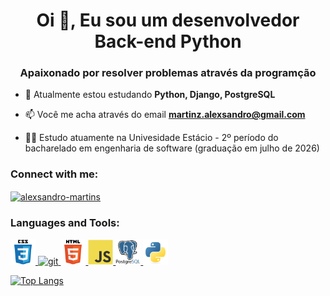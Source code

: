 <h1 align="center">Oi 👋, Eu sou um desenvolvedor Back-end Python</h1>
<h3 align="center">Apaixonado por resolver problemas através da programção</h3>

- 🌱 Atualmente estou estudando **Python, Django, PostgreSQL**

- 📫 Você me acha através do email **martinz.alexsandro@gmail.com**

- 🧑‍🎓 Estudo atuamente na Univesidade Estácio - 2º período do bacharelado em engenharia de software (graduação em julho de 2026)

<h3 align="left">Connect with me:</h3>
<p align="left">
<a href="https://linkedin.com/in/alexsandro-martins" target="blank"><img align="center" src="https://raw.githubusercontent.com/rahuldkjain/github-profile-readme-generator/master/src/images/icons/Social/linked-in-alt.svg" alt="alexsandro-martins" height="30" width="40" /></a>
</p>

<h3 align="left">Languages and Tools:</h3>
<p align="left"> <a href="https://www.w3schools.com/css/" target="_blank" rel="noreferrer"> <img src="https://raw.githubusercontent.com/devicons/devicon/master/icons/css3/css3-original-wordmark.svg" alt="css3" width="40" height="40"/> </a> <a href="https://git-scm.com/" target="_blank" rel="noreferrer"> <img src="https://www.vectorlogo.zone/logos/git-scm/git-scm-icon.svg" alt="git" width="40" height="40"/> </a> <a href="https://www.w3.org/html/" target="_blank" rel="noreferrer"> <img src="https://raw.githubusercontent.com/devicons/devicon/master/icons/html5/html5-original-wordmark.svg" alt="html5" width="40" height="40"/> </a> <a href="https://developer.mozilla.org/en-US/docs/Web/JavaScript" target="_blank" rel="noreferrer"> <img src="https://raw.githubusercontent.com/devicons/devicon/master/icons/javascript/javascript-original.svg" alt="javascript" width="40" height="40"/> </a> <a href="https://www.postgresql.org" target="_blank" rel="noreferrer"> <img src="https://raw.githubusercontent.com/devicons/devicon/master/icons/postgresql/postgresql-original-wordmark.svg" alt="postgresql" width="40" height="40"/> </a> <a href="https://www.python.org" target="_blank" rel="noreferrer"> <img src="https://raw.githubusercontent.com/devicons/devicon/master/icons/python/python-original.svg" alt="python" width="40" height="40"/> </a> </p>


<!-- <p><img align="center" src="https://github-readme-stats.vercel.app/api/top-langs?username=alexsandro-martinz&show_icons=true&locale=en&layout=compact" alt="alexsandro-martinz" /></p>
 -->
 
 [![Top Langs](https://github-readme-stats.vercel.app/api/top-langs/?username=alexsandro-martinz&layout=compact)](https://github.com/alexsandro-martinz/github-readme-stats)
